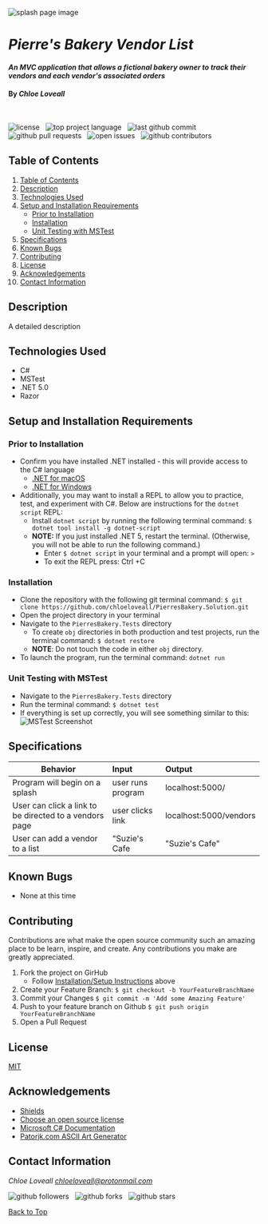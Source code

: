 ![splash page image](img/pierres-bakery.png)

# _Pierre's Bakery Vendor List_

#### _An MVC application that allows a fictional bakery owner to track their vendors and each vendor's associated orders_

#### By _**Chloe Loveall**_
<br>

![license](https://img.shields.io/github/license/chloeloveall/PierresBakeryMvc.Solution?color=blue&style=flat-square) &nbsp; ![top project language](https://img.shields.io/github/languages/top/chloeloveall/PierresBakeryMvc.Solution?style=flat-square) &nbsp; ![last github commit](https://img.shields.io/github/last-commit/chloeloveall/PierresBakeryMvc.Solution?style=flat-square) &nbsp; ![github pull requests](https://img.shields.io/github/issues-pr/chloeloveall/PierresBakeryMvc.Solution?style=flat-square) &nbsp; ![open issues](https://img.shields.io/github/issues-raw/chloeloveall/PierresBakeryMvc.Solution?style=flat-square) &nbsp; ![github contributors](https://img.shields.io/github/contributors/chloeloveall/PierresBakeryMvc.Solution?color=brightgreen&style=flat-square)

## Table of Contents

1. [Table of Contents](#table-of-contents)
2. [Description](#description)
4. [Technologies Used](#technologies-used)
5. [Setup and Installation Requirements](#setup-and-installation-requirements)
    * [Prior to Installation](#prior-to-installation)
    * [Installation](#installation)
    * [Unit Testing with MSTest](#unit-testing-with-ms-test)
6. [Specifications](#specifications)
7. [Known Bugs](#known-bugs)
8. [Contributing](#contributing)
9. [License](#license)
10. [Acknowledgements](#acknowledgements)
11. [Contact Information](#contact-information)

## Description

A detailed description 

## Technologies Used

* C#
* MSTest
* .NET 5.0
* Razor

## Setup and Installation Requirements

### Prior to Installation

* Confirm you have installed .NET installed - this will provide access to the C# language
  * [.NET for macOS](https://dotnet.microsoft.com/download/dotnet/thank-you/sdk-5.0.100-macos-x64-installer)
  * [.NET for Windows](https://dotnet.microsoft.com/download/dotnet/thank-you/sdk-5.0.102-windows-x64-installer)
* Additionally, you may want to install a REPL to allow you to practice, test, and experiment with C#. Below are instructions for the ```dotnet script``` REPL:
  * Install ```dotnet script``` by running the following terminal command: ```$ dotnet tool install -g dotnet-script```
  * **NOTE:** If you just installed .NET 5, restart the terminal. (Otherwise, you will not be able to run the following command.) 
    * Enter ```$ dotnet script``` in your terminal and a prompt will open: ```>```
    * To exit the REPL press: Ctrl +C

### Installation
* Clone the repository with the following git terminal command: ```$ git clone https://github.com/chloeloveall/PierresBakery.Solution.git```
* Open the project directory in your terminal
* Navigate to the ```PierresBakery.Tests``` directory
    * To create ```obj``` directories in both production and test projects, run the terminal command: ```$ dotnet restore```
    * **NOTE**: Do not touch the code in either ```obj``` directory.
* To launch the program, run the terminal command: ```dotnet run```

### Unit Testing with MSTest
* Navigate to the ```PierresBakery.Tests``` directory
* Run the terminal command: ```$ dotnet test```
* If everything is set up correctly, you will see something similar to this: 
![MSTest Screenshot](img/mstest-screenshot.png)

## Specifications

| Behavior                                                         | Input             | Output                 |
| ---------------------------------------------------------------- | :---------------- | :--------------------- |
| Program will begin on a splash                                   | user runs program | localhost:5000/        |
| User can click a link to be directed to a vendors page           | user clicks link  | localhost:5000/vendors |
| User can add a vendor to a list                                  | "Suzie's Cafe     | "Suzie's Cafe"         |

## Known Bugs

* None at this time

## Contributing

Contributions are what make the open source community such an amazing place to be learn, inspire, and create. Any contributions you make are greatly appreciated.

1. Fork the project on GirHub
    * Follow [Installation/Setup Instructions](#setup-&-installation-requirements) above
2. Create your Feature Branch: ```$ git checkout -b YourFeatureBranchName```
3. Commit your Changes ```$ git commit -m 'Add some Amazing Feature'```
4. Push to your feature branch on Github ```$ git push origin YourFeatureBranchName```
5. Open a Pull Request

## License

[MIT](LICENSE.md)

## Acknowledgements

* [Shields](https://shields.io/)
* [Choose an open source license](https://choosealicense.com/)
* [Microsoft C# Documentation](https://docs.microsoft.com/en-us/dotnet/csharp/)
* [Patorjk.com ASCII Art Generator](https://www.patorjk.com/software/taag/#p=display&f=Graffiti&t=Type%20Something%20)

## Contact Information

_Chloe Loveall <chloeloveall@protonmail.com>_

![github followers](https://img.shields.io/github/followers/chloeloveall?style=social) &nbsp; ![github forks](https://img.shields.io/github/forks/chloeloveall/PierresBakeryMvc.Solution?label=Forks&style=social) &nbsp; ![github stars](https://img.shields.io/github/stars/chloeloveall/PierresBakeryMvc.Solution?style=social)

[Back to Top](#table-of-contents)